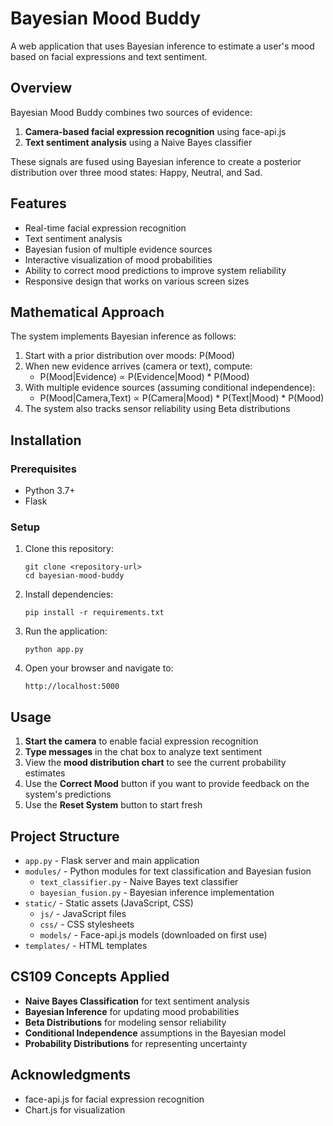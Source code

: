 # Bayesian Mood Buddy

A web application that uses Bayesian inference to estimate a user's mood based on facial expressions and text sentiment.

## Overview

Bayesian Mood Buddy combines two sources of evidence:
1. **Camera-based facial expression recognition** using face-api.js
2. **Text sentiment analysis** using a Naive Bayes classifier

These signals are fused using Bayesian inference to create a posterior distribution over three mood states: Happy, Neutral, and Sad.

## Features

- Real-time facial expression recognition
- Text sentiment analysis
- Bayesian fusion of multiple evidence sources
- Interactive visualization of mood probabilities
- Ability to correct mood predictions to improve system reliability
- Responsive design that works on various screen sizes

## Mathematical Approach

The system implements Bayesian inference as follows:

1. Start with a prior distribution over moods: P(Mood)
2. When new evidence arrives (camera or text), compute:
   - P(Mood|Evidence) ∝ P(Evidence|Mood) * P(Mood)
3. With multiple evidence sources (assuming conditional independence):
   - P(Mood|Camera,Text) ∝ P(Camera|Mood) * P(Text|Mood) * P(Mood)
4. The system also tracks sensor reliability using Beta distributions

## Installation

### Prerequisites

- Python 3.7+
- Flask

### Setup

1. Clone this repository:
   ```
   git clone <repository-url>
   cd bayesian-mood-buddy
   ```

2. Install dependencies:
   ```
   pip install -r requirements.txt
   ```

3. Run the application:
   ```
   python app.py
   ```

4. Open your browser and navigate to:
   ```
   http://localhost:5000
   ```

## Usage

1. **Start the camera** to enable facial expression recognition
2. **Type messages** in the chat box to analyze text sentiment
3. View the **mood distribution chart** to see the current probability estimates
4. Use the **Correct Mood** button if you want to provide feedback on the system's predictions
5. Use the **Reset System** button to start fresh

## Project Structure

- `app.py` - Flask server and main application
- `modules/` - Python modules for text classification and Bayesian fusion
  - `text_classifier.py` - Naive Bayes text classifier
  - `bayesian_fusion.py` - Bayesian inference implementation
- `static/` - Static assets (JavaScript, CSS)
  - `js/` - JavaScript files
  - `css/` - CSS stylesheets
  - `models/` - Face-api.js models (downloaded on first use)
- `templates/` - HTML templates

## CS109 Concepts Applied

- **Naive Bayes Classification** for text sentiment analysis
- **Bayesian Inference** for updating mood probabilities
- **Beta Distributions** for modeling sensor reliability
- **Conditional Independence** assumptions in the Bayesian model
- **Probability Distributions** for representing uncertainty

## Acknowledgments

- face-api.js for facial expression recognition
- Chart.js for visualization
